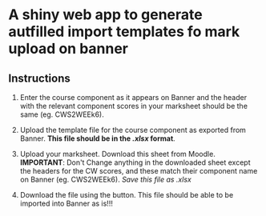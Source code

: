 # A shiny web app to generate autfilled import templates fo mark upload on banner

## Instructions

1. Enter the course component as it appears on Banner and the header with the relevant component scores
in your marksheet should be the same (eg. CWS2WEEk6).

2. Upload the template file for the course component as exported from Banner. **This file should be in the *.xlsx* format**.

3. Upload your marksheet. Download this sheet from Moodle. **IMPORTANT**: Don't Change anything in the downloaded sheet except the 
headers for the CW scores, and these match their component name on Banner (eg. CWS2WEEk6). *Save this file as .xlsx*

4. Download the file using the button. This file should be able to be imported into Banner as is!!! 

